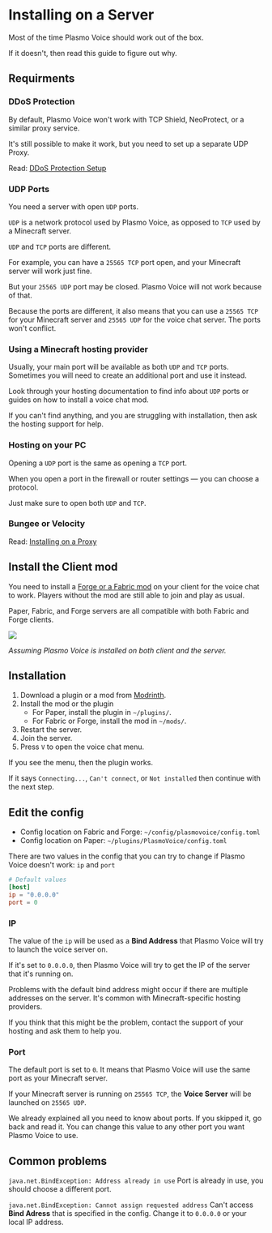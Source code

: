 # Installing on a Server

Most of the time Plasmo Voice should work out of the box.

If it doesn't, then read this guide to figure out why.

## Requirments

### DDoS Protection

By default, Plasmo Voice won't work with TCP Shield, NeoProtect, or a similar proxy service.

It's still possible to make it work, but you need to set up a separate UDP Proxy.

Read: [DDoS Protection Setup]()

### UDP Ports

You need a server with open `UDP` ports.

`UDP` is a network protocol used by Plasmo Voice, as opposed to `TCP` used by a Minecraft server. 

`UDP` and `TCP` ports are different.

For example, you can have a `25565 TCP` port open, and your Minecraft server will work just fine.

But your `25565 UDP` port may be closed. Plasmo Voice will not work because of that.

Because the ports are different, it also means that you can use a `25565 TCP` for your Minecraft server and `25565 UDP` for the voice chat server. The ports won't conflict.

### Using a Minecraft hosting provider

Usually, your main port will be available as both `UDP` and `TCP` ports. Sometimes you will need to create an additional port and use it instead.

Look through your hosting documentation to find info about `UDP` ports or guides on how to install a voice chat mod. 

If you can't find anything, and you are struggling with installation, then ask the hosting support for help. 

### Hosting on your PC

Opening a `UDP` port is the same as opening a `TCP` port.

When you open a port in the firewall or router settings —  you can choose a protocol.

Just make sure to open both `UDP` and `TCP`.

### Bungee or Velocity

Read: [Installing on a Proxy](/docs/server/proxy/) 

## Install the Client mod

You need to install a [Forge or a Fabric mod](https://modrinth.com/mod/plasmo-voice) on your client for the voice chat to work. Players without the mod are still able to join and play as usual.

Paper, Fabric, and Forge servers are all compatible with both Fabric and Forge clients.

![](https://imgur.com/dxgaWJ2.png)

*Assuming Plasmo Voice is installed on both client and the server.*

## Installation

1. Download a plugin or a mod from [Modrinth](https://modrinth.com/mod/plasmo-voice).
2. Install the mod or the plugin
   - For Paper, install the plugin in `~/plugins/`.
   - For Fabric or Forge, install the mod in `~/mods/`.
3. Restart the server.
4. Join the server.
5. Press `V` to open the voice chat menu.

If you see the menu, then the plugin works.

If it says `Connecting...`, `Can't connect`, or `Not installed` then continue with the next step.

## Edit the config

- Config location on Fabric and Forge: `~/config/plasmovoice/config.toml`
- Config location on Paper: `~/plugins/PlasmoVoice/config.toml`

There are two values in the config that you can try to change if Plasmo Voice doesn't work: `ip` and `port`

```toml
# Default values
[host]
ip = "0.0.0.0"
port = 0
```

### IP 

The value of the `ip` will be used as a **Bind Address** that Plasmo Voice will try to launch the voice server on.

If it's set to `0.0.0.0`, then Plasmo Voice will try to get the IP of the server that it's running on.

Problems with the default bind address might occur if there are multiple addresses on the server. It's common with Minecraft-specific hosting providers.

If you think that this might be the problem, contact the support of your hosting and ask them to help you.

### Port

The default port is set to `0`. It means that Plasmo Voice will use the same port as your Minecraft server.

If your Minecraft server is running on `25565 TCP`, the **Voice Server** will be launched on `25565 UDP`.

We already explained all you need to know about ports. If you skipped it, go back and read it. You can change this value to any other port you want Plasmo Voice to use.


## Common problems

`java.net.BindException: Address already in use` Port is already in use, you should choose a different port.

`java.net.BindException: Cannot assign requested address` Can't access **Bind Adress** that is specified in the config. Change it to `0.0.0.0` or your local IP address.
